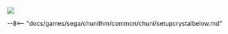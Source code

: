 
<img class="header-logo" src="/img/sega/chunithm/crystal/logo.webp">

--8<-- "docs/games/sega/chunithm/common/chuni/setupcrystalbelow.md"
